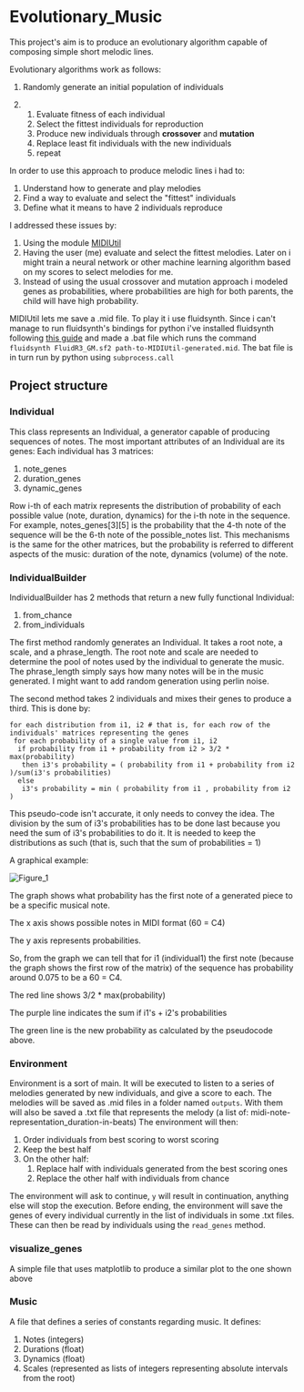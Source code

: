 # Evolutionary_Music
This project's aim is to produce an evolutionary algorithm capable of composing simple short melodic lines.

Evolutionary algorithms work as follows:
1. Randomly generate an initial population of individuals

2. 1. Evaluate fitness of each individual
   2. Select the fittest individuals for reproduction
   3. Produce new individuals through __crossover__ and __mutation__
   4. Replace least fit individuals with the new individuals
   5. repeat

In order to use this approach to produce melodic lines i had to:
1. Understand how to generate and play melodies
2. Find a way to evaluate and select the "fittest" individuals
3. Define what it means to have 2 individuals reproduce

I addressed these issues by:
1. Using the module [MIDIUtil](https://pypi.org/project/MIDIUtil/#:~:text=Introduction,with%20a%20minimum%20of%20fuss)
2. Having the user (me) evaluate and select the fittest melodies. Later on i might train a neural network or other machine learning algorithm based on my scores to select melodies for me. 
3. Instead of using the usual crossover and mutation approach i modeled genes as probabilities, where probabilities are high for both parents, the child will have high probability. 

MIDIUtil lets me save a .mid file. To play it i use fluidsynth. Since i can't manage to run fluidsynth's bindings for python i've installed fluidsynth following [this guide](https://ksvi.mff.cuni.cz/~dingle/2019/prog_1/python_music.html)
and made a .bat file which runs the command `fluidsynth FluidR3_GM.sf2 path-to-MIDIUtil-generated.mid`. The bat file is in turn run by python using `subprocess.call`

## Project structure

### Individual
This class represents an Individual, a generator capable of producing sequences of notes. The most important attributes of an Individual are its genes:
Each individual has 3 matrices:
1. note_genes
2. duration_genes
3. dynamic_genes

Row i-th of each matrix represents the distribution of probability of each possible value (note, duration, dynamics) for the i-th note in the sequence.
For example, notes_genes[3][5] is the probability that the 4-th note of the sequence will be the 6-th note of the possible_notes list. This mechanisms
is the same for the other matrices, but the probability is referred to different aspects of the music: duration of the note, dynamics (volume) of the note.

### IndividualBuilder
IndividualBuilder has 2 methods that return a new fully functional Individual:
1. from_chance
2. from_individuals

The first method randomly generates an Individual. It takes a root note, a scale, and a phrase_length. The root note and scale are needed to determine
the pool of notes used by the individual to generate the music. The phrase_length simply says how many notes will be in the music generated. I might want
to add random generation using perlin noise.

The second method takes 2 individuals and mixes their genes to produce a third. This is done by: 
```
for each distribution from i1, i2 # that is, for each row of the individuals' matrices representing the genes
 for each probability of a single value from i1, i2
  if probability from i1 + probability from i2 > 3/2 * max(probability)
   then i3's probability = ( probability from i1 + probability from i2 )/sum(i3's probabilities)
  else
   i3's probability = min ( probability from i1 , probability from i2 )
```
This pseudo-code isn't accurate, it only needs to convey the idea. The division by the sum of i3's probabilities has to be done last
because you need the sum of i3's probabilities to do it. It is needed to keep the distributions as such (that is, such that the sum of probabilities = 1)

A graphical example:

![Figure_1](https://user-images.githubusercontent.com/26527575/93075252-d43be600-f685-11ea-9bd8-3ab403ae8de7.png)


The graph shows what probability has the first note of a generated piece to be a specific musical note.

The x axis shows possible notes in MIDI format (60 = C4)

The y axis represents probabilities.

So, from the graph we can tell that for i1 (individual1) the first note (because the graph shows the first row of the matrix) of the sequence has probability around 0.075 to be a 60 = C4.

The red line shows 3/2 * max(probability)

The purple line indicates the sum if i1's + i2's probabilities

The green line is the new probability as calculated by the pseudocode above.

### Environment
Environment is a sort of main. It will be executed to listen to a series of melodies generated by new individuals, and give a score
to each. The melodies will be saved as .mid files in a folder named `outputs`. With them will also be saved a .txt file that represents the melody (a list of: midi-note-representation_duration-in-beats) The environment will then:
1. Order individuals from best scoring to worst scoring
2. Keep the best half
3. On the other half:
    1. Replace half with individuals generated from the best scoring ones
    2. Replace the other half with individuals from chance

The environment will ask to continue, `y` will result in continuation, anything else will stop the execution. Before ending, the environment
will save the genes of every individual currently in the list of individuals in some .txt files. These can then be read by individuals using 
the `read_genes` method.

### visualize_genes
A simple file that uses matplotlib to produce a similar plot to the one shown above

### Music
A file that defines a series of constants regarding music. It defines:
1. Notes (integers)
2. Durations (float)
3. Dynamics (float)
4. Scales (represented as lists of integers representing absolute intervals from the root)
